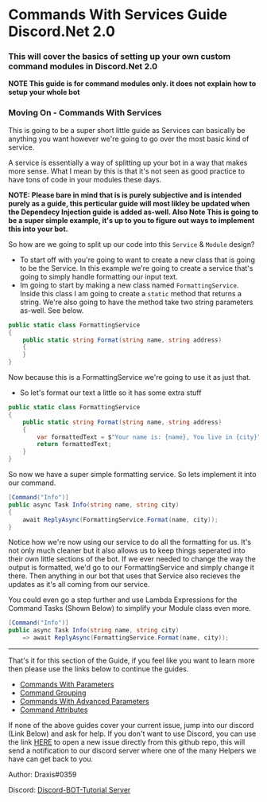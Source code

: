 # Commands With Services Guide Discord.Net 2.0

### This will cover the basics of setting up your own custom command modules in Discord.Net 2.0

**NOTE This guide is for command modules only. it does not explain how to setup your whole bot**

### Moving On - Commands With Services

This is going to be a super short little guide as Services can basically be anything you want however we're going to go over the most basic kind of service. 

A service is essentially a way of splitting up your bot in a way that makes more sense. What I mean by this is that it's not seen as good practice to have tons of code in your modules these days.

**NOTE: Please bare in mind that is is purely subjective and is intended purely as a guide, this perticular guide will most likley be updated when the Dependecy Injection guide is added as-well. Also Note This is going to be a super simple example, it's up to you to figure out ways to implement this into your bot.**

So how are we going to split up our code into this `Service` & `Module` design?

- To start off with you're going to want to create a new class that is going to be the Service. In this example we're going to create a service that's going to simply handle formatting our input text.
- Im going to start by making a new class named `FormattingService`. Inside this class I am going to create a `static` method that returns a string. We're also going to have the method take two string parameters as-well. See below.

```cs
public static class FormattingService
{
    public static string Format(string name, string address)
    {
    }
}
```

Now because this is a FormattingService we're going to use it as just that.

- So let's format our text a little so it has some extra stuff

```cs
public static class FormattingService
{
    public static string Format(string name, string address)
    {
        var formattedText = $"Your name is: {name}, You live in {city}";
        return formattedText;
    }
}
```

So now we have a super simple formatting service. So lets implement it into our command.

```cs
[Command("Info")]
public async Task Info(string name, string city)
{
    await ReplyAsync(FormattingService.Format(name, city));
}
```

Notice how we're now using our service to do all the formatting for us. It's not only much cleaner but it also allows us to keep things seperated into their own little sections of the bot. If we ever needed to change the way the output is formatted, we'd go to our FormattingService and simply change it there. Then anything in our bot that uses that Service also recieves the updates as it's all coming from our service.

You could even go a step further and use Lambda Expressions for the Command Tasks (Shown Below) to simplify your Module class even more.

```cs
[Command("Info")]
public async Task Info(string name, string city)
    => await ReplyAsync(FormattingService.Format(name, city));
```

---

That's it for this section of the Guide, if you feel like you want to learn more then please use the links below to continue the guides.

- [Commands With Parameters](../WithParameters/)
- [Command Grouping](../CommandGrouping/)
- [Commands With Advanced Parameters](../AdvancedParameters/)
- [Command Attributes](../CommandAttributes/)

If none of the above guides cover your current issue, jump into our discord (Link Below) and ask for help. If you don't want to use Discord, you can use the link [HERE](https://github.com/discord-bot-tutorial/common-issues/issues) to open a new issue directly from this github repo, this will send a notification to our discord server where one of the many Helpers we have can get back to you.

Author: Draxis#0359

Discord:  [Discord-BOT-Tutorial Server](https://discord.gg/cGhEZuk)